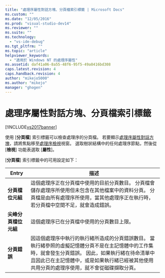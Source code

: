 ```yaml
---
title: "處理序屬性對話方塊、分頁檔索引標籤 | Microsoft Docs"
ms.custom: ""
ms.date: "12/05/2016"
ms.prod: "visual-studio-dev14"
ms.reviewer: ""
ms.suite: ""
ms.technology: 
  - "vs-ide-debug"
ms.tgt_pltfrm: ""
ms.topic: "article"
helpviewer_keywords: 
  - "適用於 Windows NT 的處理序屬性"
ms.assetid: daf41a06-8a55-48f6-95f5-49a8416bd308
caps.latest.revision: 4
caps.handback.revision: 4
author: "mikejo5000"
ms.author: "mikejo"
manager: "ghogen"
---
```

# 處理序屬性對話方塊、分頁檔索引標籤
[!INCLUDE[vs2017banner](../code-quality/includes/vs2017banner.md)]

使用 \[**分頁檔**\] 索引標籤可以檢查處理序的分頁檔。  若要顯示[處理序屬性對話方塊](../debugger/process-properties-dialog-box.md)，請將焦點移至[處理序檢視](../debugger/processes-view.md)視窗。  選取樹狀結構中的任何處理序節點，然後從 \[**檢視**\] 功能表選取 \[**屬性**\]。  
  
 \[**分頁檔**\] 索引標籤中的可用設定如下：  
  
|Entry|描述|  
|-----------|--------|  
|**分頁檔位元組**|這個處理序正在分頁檔中使用的目前分頁數目。  分頁檔會儲存處理序所使用但未包含在其他檔案中的資料分頁。  分頁檔是由所有處理序所使用，當其他處理序正在執行時，若分頁檔中空間不足，就會造成錯誤。|  
|**尖峰分頁檔位元組**|這個處理序已在分頁檔中使用的分頁數目上限。|  
|**分頁錯誤**|因這個處理序中執行的執行緒所造成的分頁錯誤數目。  當執行緒參照的虛擬記憶體分頁不是在主記憶體中的工作集時，就會發生分頁錯誤。  因此，如果執行緒在待命清單中且因此已在主記憶體中，或是如果執行緒已經被其他使用共用分頁的處理序使用，就不會從磁碟擷取分頁。|